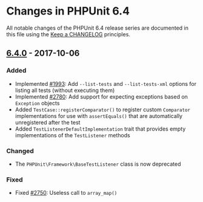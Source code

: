 # Changes in PHPUnit 6.4

All notable changes of the PHPUnit 6.4 release series are documented in this file using the [Keep a CHANGELOG](http://keepachangelog.com/) principles.

## [6.4.0] - 2017-10-06

### Added

* Implemented [#1993](https://github.com/sebastianbergmann/phpunit/issues/1993): Add `--list-tests` and `--list-tests-xml` options for listing all tests (without executing them)
* Implemented [#2780](https://github.com/sebastianbergmann/phpunit/pull/2780): Add support for expecting exceptions based on `Exception` objects
* Added `TestCase::registerComparator()` to register custom `Comparator` implementations for use with `assertEquals()` that are automatically unregistered after the test
* Added `TestListenerDefaultImplementation` trait that provides empty implementations of the `TestListener` methods

### Changed

* The `PHPUnit\Framework\BaseTestListener` class is now deprecated

### Fixed

* Fixed [#2750](https://github.com/sebastianbergmann/phpunit/issues/2750): Useless call to `array_map()`

[6.4.0]: https://github.com/sebastianbergmann/phpunit/compare/6.3...6.4.0


